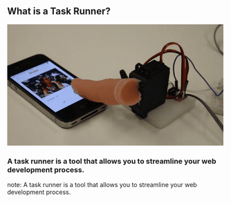##  What is a Task Runner?

<img src="images/automation.gif">

### A task runner is a tool that allows you to streamline your web development process. <!-- .element: class="fragment" -->

note:
    A task runner is a tool that allows you to streamline your web development process. 
